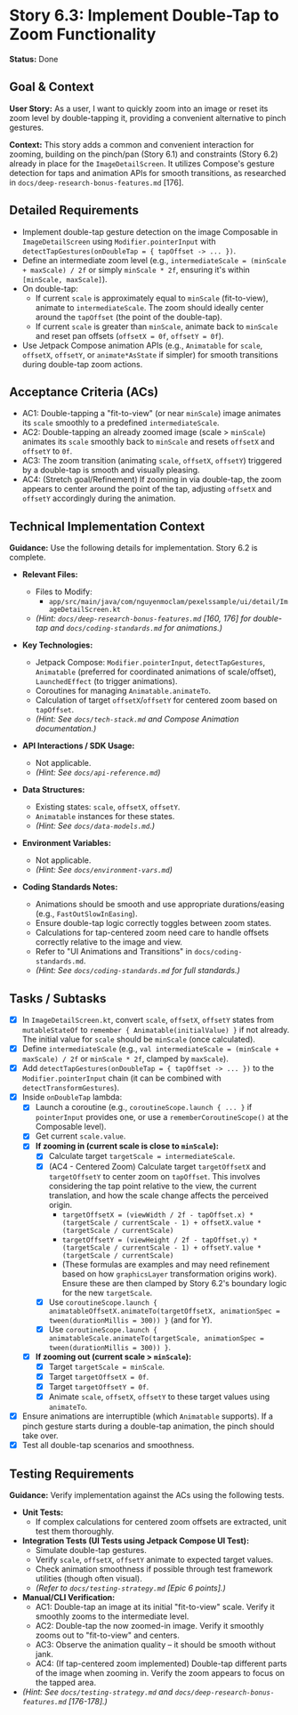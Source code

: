 # Story 6.3: Implement Double-Tap to Zoom Functionality

**Status:** Done

## Goal & Context

**User Story:** As a user, I want to quickly zoom into an image or reset its zoom level by double-tapping it, providing a convenient alternative to pinch gestures.

**Context:** This story adds a common and convenient interaction for zooming, building on the pinch/pan (Story 6.1) and constraints (Story 6.2) already in place for the `ImageDetailScreen`. It utilizes Compose's gesture detection for taps and animation APIs for smooth transitions, as researched in `docs/deep-research-bonus-features.md` [176].

## Detailed Requirements

* Implement double-tap gesture detection on the image Composable in `ImageDetailScreen` using `Modifier.pointerInput` with `detectTapGestures(onDoubleTap = { tapOffset -> ... })`.
* Define an intermediate zoom level (e.g., `intermediateScale = (minScale + maxScale) / 2f` or simply `minScale * 2f`, ensuring it's within `[minScale, maxScale]`).
* On double-tap:
    * If current `scale` is approximately equal to `minScale` (fit-to-view), animate to `intermediateScale`. The zoom should ideally center around the `tapOffset` (the point of the double-tap).
    * If current `scale` is greater than `minScale`, animate back to `minScale` and reset pan offsets (`offsetX = 0f`, `offsetY = 0f`).
* Use Jetpack Compose animation APIs (e.g., `Animatable` for `scale`, `offsetX`, `offsetY`, or `animate*AsState` if simpler) for smooth transitions during double-tap zoom actions.

## Acceptance Criteria (ACs)

* AC1: Double-tapping a "fit-to-view" (or near `minScale`) image animates its `scale` smoothly to a predefined `intermediateScale`.
* AC2: Double-tapping an already zoomed image (scale > `minScale`) animates its `scale` smoothly back to `minScale` and resets `offsetX` and `offsetY` to `0f`.
* AC3: The zoom transition (animating `scale`, `offsetX`, `offsetY`) triggered by a double-tap is smooth and visually pleasing.
* AC4: (Stretch goal/Refinement) If zooming in via double-tap, the zoom appears to center around the point of the tap, adjusting `offsetX` and `offsetY` accordingly during the animation.

## Technical Implementation Context

**Guidance:** Use the following details for implementation. Story 6.2 is complete.

* **Relevant Files:**
    * Files to Modify:
        * `app/src/main/java/com/nguyenmoclam/pexelssample/ui/detail/ImageDetailScreen.kt`
    * _(Hint: `docs/deep-research-bonus-features.md` [160, 176] for double-tap and `docs/coding-standards.md` for animations.)_

* **Key Technologies:**
    * Jetpack Compose: `Modifier.pointerInput`, `detectTapGestures`, `Animatable` (preferred for coordinated animations of scale/offset), `LaunchedEffect` (to trigger animations).
    * Coroutines for managing `Animatable.animateTo`.
    * Calculation of target `offsetX`/`offsetY` for centered zoom based on `tapOffset`.
    * _(Hint: See `docs/tech-stack.md` and Compose Animation documentation.)_

* **API Interactions / SDK Usage:**
    * Not applicable.
    * _(Hint: See `docs/api-reference.md`)_

* **Data Structures:**
    * Existing states: `scale`, `offsetX`, `offsetY`.
    * `Animatable` instances for these states.
    * _(Hint: See `docs/data-models.md`.)_

* **Environment Variables:**
    * Not applicable.
    * _(Hint: See `docs/environment-vars.md`)_

* **Coding Standards Notes:**
    * Animations should be smooth and use appropriate durations/easing (e.g., `FastOutSlowInEasing`).
    * Ensure double-tap logic correctly toggles between zoom states.
    * Calculations for tap-centered zoom need care to handle offsets correctly relative to the image and view.
    * Refer to "UI Animations and Transitions" in `docs/coding-standards.md`.
    * _(Hint: See `docs/coding-standards.md` for full standards.)_

## Tasks / Subtasks

* [x] In `ImageDetailScreen.kt`, convert `scale`, `offsetX`, `offsetY` states from `mutableStateOf` to `remember { Animatable(initialValue) }` if not already. The initial value for `scale` should be `minScale` (once calculated).
* [x] Define `intermediateScale` (e.g., `val intermediateScale = (minScale + maxScale) / 2f` or `minScale * 2f`, clamped by `maxScale`).
* [x] Add `detectTapGestures(onDoubleTap = { tapOffset -> ... })` to the `Modifier.pointerInput` chain (it can be combined with `detectTransformGestures`).
* [x] Inside `onDoubleTap` lambda:
    * [x] Launch a coroutine (e.g., `coroutineScope.launch { ... }` if `pointerInput` provides one, or use a `rememberCoroutineScope()` at the Composable level).
    * [x] Get current `scale.value`.
    * [x] **If zooming in (current scale is close to `minScale`):**
        * [x] Calculate target `targetScale = intermediateScale`.
        * [x] (AC4 - Centered Zoom) Calculate target `targetOffsetX` and `targetOffsetY` to center zoom on `tapOffset`. This involves considering the tap point relative to the view, the current translation, and how the scale change affects the perceived origin.
            * `targetOffsetX = (viewWidth / 2f - tapOffset.x) * (targetScale / currentScale - 1) + offsetX.value * (targetScale / currentScale)`
            * `targetOffsetY = (viewHeight / 2f - tapOffset.y) * (targetScale / currentScale - 1) + offsetY.value * (targetScale / currentScale)`
            * (These formulas are examples and may need refinement based on how `graphicsLayer` transformation origins work). Ensure these are then clamped by Story 6.2's boundary logic for the new `targetScale`.
        * [x] Use `coroutineScope.launch { animatableOffsetX.animateTo(targetOffsetX, animationSpec = tween(durationMillis = 300)) }` (and for Y).
        * [x] Use `coroutineScope.launch { animatableScale.animateTo(targetScale, animationSpec = tween(durationMillis = 300)) }`.
    * [x] **If zooming out (current scale > `minScale`):**
        * [x] Target `targetScale = minScale`.
        * [x] Target `targetOffsetX = 0f`.
        * [x] Target `targetOffsetY = 0f`.
        * [x] Animate `scale`, `offsetX`, `offsetY` to these target values using `animateTo`.
* [x] Ensure animations are interruptible (which `Animatable` supports). If a pinch gesture starts during a double-tap animation, the pinch should take over.
* [x] Test all double-tap scenarios and smoothness.

## Testing Requirements

**Guidance:** Verify implementation against the ACs using the following tests.

* **Unit Tests:**
    * If complex calculations for centered zoom offsets are extracted, unit test them thoroughly.
* **Integration Tests (UI Tests using Jetpack Compose UI Test):**
    * Simulate double-tap gestures.
    * Verify `scale`, `offsetX`, `offsetY` animate to expected target values.
    * Check animation smoothness if possible through test framework utilities (though often visual).
    * _(Refer to `docs/testing-strategy.md` [Epic 6 points].)_
* **Manual/CLI Verification:**
    * AC1: Double-tap an image at its initial "fit-to-view" scale. Verify it smoothly zooms to the intermediate level.
    * AC2: Double-tap the now zoomed-in image. Verify it smoothly zooms out to "fit-to-view" and centers.
    * AC3: Observe the animation quality – it should be smooth without jank.
    * AC4: (If tap-centered zoom implemented) Double-tap different parts of the image when zooming in. Verify the zoom appears to focus on the tapped area.
* _(Hint: See `docs/testing-strategy.md` and `docs/deep-research-bonus-features.md` [176-178].)_